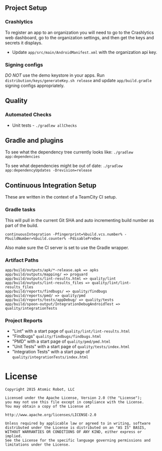 ## Project Setup

### Crashlytics
To register an app to an organization you will need to go to the Crashlytics web dashboard, go to
the organization settings, and then get the keys and secrets it displays.
- Update `app/src/main/AndroidManifest.xml` with the organization api key.

### Signing configs
*DO NOT* use the demo keystore in your apps.  Run `distribution/keys/generateKey.sh release` and update
`app/build.gradle` signing configs appropriately.

## Quality

### Automated Checks
- Unit tests - `./gradlew allChecks`

## Gradle and plugins

To see what the dependency tree currently looks like:
`./gradlew app:dependencies`

To see what dependencies might be out of date:
`./gradlew app:dependencyUpdates -Drevision=release`

## Continuous Integration Setup

These are written in the context of a TeamCity CI setup.

### Gradle tasks
This will pull in the current Git SHA and auto incrementing build number as part of the build.

`continuousIntegration -Pfingerprint=%build.vcs.number% -PbuildNumber=%build.counter% -PdisablePreDex`

Also make sure the CI server is set to use the Gradle wrapper.

### Artifact Paths
```
app/build/outputs/apk/*-release.apk => apks
app/build/outputs/mapping/ => proguard
app/build/outputs/lint-results.html => quality/lint
app/build/outputs/lint-results_files => quality/lint/lint-results_files
app/build/reports/findbugs/ => quality/findbugs
app/build/reports/pmd/ => quality/pmd
app/build/reports/tests/appDebug/ => quality/tests
app/build/spoon-output/IntegrationDebugAndroidTest => quality/integrationTests
```

### Project Reports
- "Lint" with a start page of `quality/lint/lint-results.html`
- "Findbugs" `quality/findbugs/findbugs.html`
- "PMD" with a start page of `quality/pmd/pmd.html`
- "Unit Tests" with a start page of `quality/tests/index.html`
- "Integration Tests" with a start page of `quality/integrationTests/index.html`

License
=======

    Copyright 2015 Atomic Robot, LLC

    Licensed under the Apache License, Version 2.0 (the "License");
    you may not use this file except in compliance with the License.
    You may obtain a copy of the License at

    http://www.apache.org/licenses/LICENSE-2.0

    Unless required by applicable law or agreed to in writing, software
    distributed under the License is distributed on an "AS IS" BASIS,
    WITHOUT WARRANTIES OR CONDITIONS OF ANY KIND, either express or implied.
    See the License for the specific language governing permissions and
    limitations under the License.
